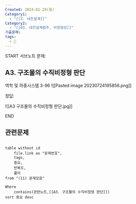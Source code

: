 ```yaml
---
Created: 2024-01-29(월)
Category1:
  - "[[3. 내진설계]]"
Category2:
  - "[[03. 내진설계범주, 비정형성]]"
기출문제: 
tags:
  - 🧮
---
```

START
서브노트
문제:  
## A3. 구조물의 수직비정형 판단 
역학 및 하중시스템 3-96
![[Pasted image 20230724195856.png]]



정답: 

![[A3 구조물의 수직비정형 판단.jpg]]
<!--ID: 1727161562123-->
END

## 관련문제
```dataview

table without id
	file.link as "문제번호",
	tags,
	중요,
	반복도,
	풀이
from "(11) 문제모음"

Where
	contains(관련노트,[[A3. 구조물의 수직비정형 판단]])
sort 중요 desc

```